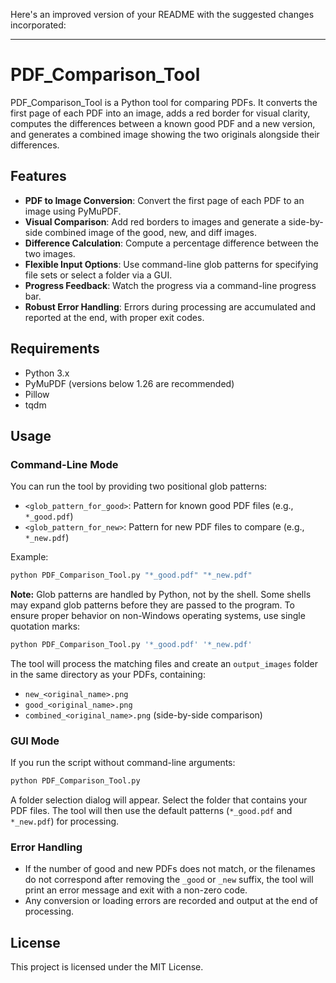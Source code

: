 Here's an improved version of your README with the suggested changes incorporated:

---

# PDF_Comparison_Tool

PDF_Comparison_Tool is a Python tool for comparing PDFs. It converts the first page of each PDF into an image, adds a red border for visual clarity, computes the differences between a known good PDF and a new version, and generates a combined image showing the two originals alongside their differences.

## Features

- **PDF to Image Conversion**: Convert the first page of each PDF to an image using PyMuPDF.
- **Visual Comparison**: Add red borders to images and generate a side-by-side combined image of the good, new, and diff images.
- **Difference Calculation**: Compute a percentage difference between the two images.
- **Flexible Input Options**: Use command-line glob patterns for specifying file sets or select a folder via a GUI.
- **Progress Feedback**: Watch the progress via a command-line progress bar.
- **Robust Error Handling**: Errors during processing are accumulated and reported at the end, with proper exit codes.

## Requirements

- Python 3.x
- PyMuPDF (versions below 1.26 are recommended)
- Pillow
- tqdm

## Usage

### Command-Line Mode

You can run the tool by providing two positional glob patterns:

- `<glob_pattern_for_good>`: Pattern for known good PDF files (e.g., `*_good.pdf`)
- `<glob_pattern_for_new>`: Pattern for new PDF files to compare (e.g., `*_new.pdf`)

Example:

```sh
python PDF_Comparison_Tool.py "*_good.pdf" "*_new.pdf"
```

**Note:** Glob patterns are handled by Python, not by the shell. Some shells may expand glob patterns before they are passed to the program. To ensure proper behavior on non-Windows operating systems, use single quotation marks:

```sh
python PDF_Comparison_Tool.py '*_good.pdf' '*_new.pdf'
```

The tool will process the matching files and create an `output_images` folder in the same directory as your PDFs, containing:

- `new_<original_name>.png`
- `good_<original_name>.png`
- `combined_<original_name>.png` (side-by-side comparison)

### GUI Mode

If you run the script without command-line arguments:

```sh
python PDF_Comparison_Tool.py
```

A folder selection dialog will appear. Select the folder that contains your PDF files. The tool will then use the default patterns (`*_good.pdf` and `*_new.pdf`) for processing.

### Error Handling

- If the number of good and new PDFs does not match, or the filenames do not correspond after removing the `_good` or `_new` suffix, the tool will print an error message and exit with a non-zero code.
- Any conversion or loading errors are recorded and output at the end of processing.

## License

This project is licensed under the MIT License.
